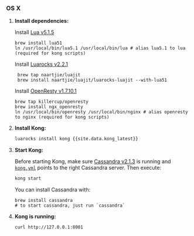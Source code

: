 ### OS X

1. **Install dependencies:**

    Install [Lua v5.1.5](http://www.lua.org/versions.html#5.1)

    ```
    brew install lua51
    ln /usr/local/bin/lua5.1 /usr/local/bin/lua # alias lua5.1 to lua (required for kong scripts)
    ```

    Install [Luarocks v2.2.1](http://luarocks.org)

   ```
    brew tap naartjie/luajit
    brew install naartjie/luajit/luarocks-luajit --with-lua51
   ```

    Install [OpenResty v1.7.10.1](http://openresty.com/)

    ```
    brew tap killercup/openresty
    brew install ngx_openresty
    ln /usr/local/bin/openresty /usr/local/bin/nginx # alias openresty to nginx (required for kong scripts)
    ```

2. **Install Kong:**

    ```bash
    luarocks install kong {{site.data.kong_latest}}
    ```

3. **Start Kong:**

    Before starting Kong, make sure [Cassandra v2.1.3](http://cassandra.apache.org/) is running and [`kong.yml`](/docs/getting-started/configuration/) points to the right Cassandra server. Then execute:

    ```bash
    kong start
    ```

    You can install Cassandra with:

    ```
    brew install cassandra
    # to start cassandra, just run `cassandra`
    ```

4. **Kong is running:**

    ```bash
    curl http://127.0.0.1:8001
    ```
